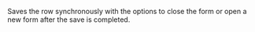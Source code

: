 Saves the row synchronously with the options to close the form or open a new form after the save is completed.